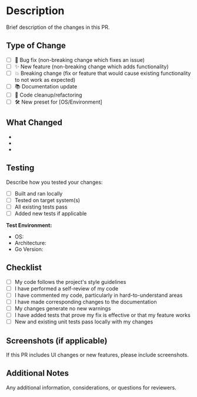 # Description

Brief description of the changes in this PR.

## Type of Change

- [ ] 🐛 Bug fix (non-breaking change which fixes an issue)
- [ ] ✨ New feature (non-breaking change which adds functionality)
- [ ] 💥 Breaking change (fix or feature that would cause existing functionality to not work as expected)
- [ ] 📚 Documentation update
- [ ] 🧹 Code cleanup/refactoring
- [ ] 🛠️ New preset for [OS/Environment]

## What Changed

-
-
-

## Testing

Describe how you tested your changes:

- [ ] Built and ran locally
- [ ] Tested on target system(s)
- [ ] All existing tests pass
- [ ] Added new tests if applicable

**Test Environment:**

- OS:
- Architecture:
- Go Version:

## Checklist

- [ ] My code follows the project's style guidelines
- [ ] I have performed a self-review of my code
- [ ] I have commented my code, particularly in hard-to-understand areas
- [ ] I have made corresponding changes to the documentation
- [ ] My changes generate no new warnings
- [ ] I have added tests that prove my fix is effective or that my feature works
- [ ] New and existing unit tests pass locally with my changes

## Screenshots (if applicable)

If this PR includes UI changes or new features, please include screenshots.

## Additional Notes

Any additional information, considerations, or questions for reviewers.

